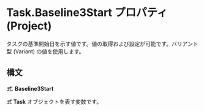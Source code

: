 
# Task.Baseline3Start プロパティ (Project)

タスクの基準開始日を示す値です。値の取得および設定が可能です。バリアント型 (Variant) の値を使用します。


## 構文

 _式_. **Baseline3Start**

 _式_ **Task** オブジェクトを表す変数です。

